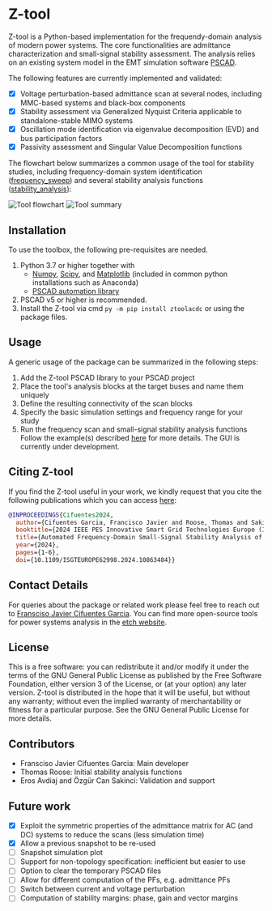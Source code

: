 # Z-tool
Z-tool is a Python-based implementation for the frequendy-domain analysis of modern power systems.
The core functionalities are admittance characterization and small-signal stability assessment.
The analysis relies on an existing system model in the EMT simulation software [PSCAD]([url](https://www.pscad.com/)).

The following features are currently implemented and validated:
- [x] Voltage perturbation-based admittance scan at several nodes, including MMC-based systems and black-box components
- [x] Stability assessment via Generalized Nyquist Criteria applicable to standalone-stable MIMO systems
- [x] Oscillation mode identification via eigenvalue decomposition (EVD) and bus participation factors
- [x] Passivity assessment and Singular Value Decomposition functions

The flowchart below summarizes a common usage of the tool for stability studies, including frequency-domain system identification ([frequency_sweep](Source/ztoolacdc/frequency_sweep.py)) and several stability analysis functions ([stability_analysis](Source/ztoolacdc/stability.py)):

![Tool flowchart](Doc/flowchart.png)
![Tool summary](Doc/Ztool_summary.png)

## Installation
To use the toolbox, the following pre-requisites are needed.
1. Python 3.7 or higher together with
   * [Numpy](https://numpy.org/), [Scipy](https://scipy.org/), and [Matplotlib](https://matplotlib.org/) (included in common python installations such as Anaconda)
   * [PSCAD automation library]([url](https://www.pscad.com/webhelp-v5-al/index.html))
2. PSCAD v5 or higher is recommended.
3. Install the Z-tool via cmd `py -m pip install ztoolacdc` or using the package files.

## Usage
A generic usage of the package can be summarized in the following steps:
1. Add the Z-tool PSCAD library to your PSCAD project
2. Place the tool's analysis blocks at the target buses and name them uniquely
3. Define the resulting connectivity of the scan blocks
4. Specify the basic simulation settings and frequency range for your study
5. Run the frequency scan and small-signal stability analysis functions
Follow the example(s) described [here](Examples/README.md) for more details. The GUI is currently under development.

## Citing Z-tool
If you find the Z-tool useful in your work, we kindly request that you cite the following publications which you can access [here](https://lirias.kuleuven.be/4201452&lang=en):

```bibtex
@INPROCEEDINGS{Cifuentes2024,
  author={Cifuentes Garcia, Francisco Javier and Roose, Thomas and Sakinci, Özgür Can and Lee, Dongyeong and Dewangan, Lokesh and Avdiaj, Eros and Beerten, Jef},
  booktitle={2024 IEEE PES Innovative Smart Grid Technologies Europe (ISGT EUROPE)}, 
  title={Automated Frequency-Domain Small-Signal Stability Analysis of Electrical Energy Hubs}, 
  year={2024},
  pages={1-6},
  doi={10.1109/ISGTEUROPE62998.2024.10863484}}

```

## Contact Details
For queries about the package or related work please feel free to reach out to [Fransciso Javier Cifuentes Garcia](https://www.kuleuven.be/wieiswie/en/person/00144512). You can find more open-source tools for power systems analysis in the [etch website](https://etch.be/en/research/open-source-tools).

## License
This is a free software: you can redistribute it and/or modify it under the terms of the GNU General Public License as published by the Free Software Foundation, either version 3 of the License, or (at your option) any later version. Z-tool is distributed in the hope that it will be useful, but without any warranty; without even the implied warranty of merchantability or fitness for a particular purpose. See the GNU General Public License for more details.

## Contributors
* Fransciso Javier Cifuentes Garcia: Main developer
* Thomas Roose: Initial stability analysis functions
* Eros Avdiaj and Özgür Can Sakinci: Validation and support

## Future work
- [x] Exploit the symmetric properties of the admittance matrix for AC (and DC) systems to reduce the scans (less simulation time)
- [x] Allow a previous snapshot to be re-used
- [ ] Snapshot simulation plot
- [ ] Support for non-topology specification: inefficient but easier to use
- [ ] Option to clear the temporary PSCAD files
- [ ] Allow for different computation of the PFs, e.g. admittance PFs
- [ ] Switch between current and voltage perturbation
- [ ] Computation of stability margins: phase, gain and vector margins
<!--- - [ ] Minimum simulation time before starting FFT (does it need to be at least as long as the period of the perturbation or could it be smaller?) --->
<!--- - [ ] Transformation to positive and negative sequence representation 
- [ ] Frequency scan and stability analysis optimization based on the passivity properties of the converters --->